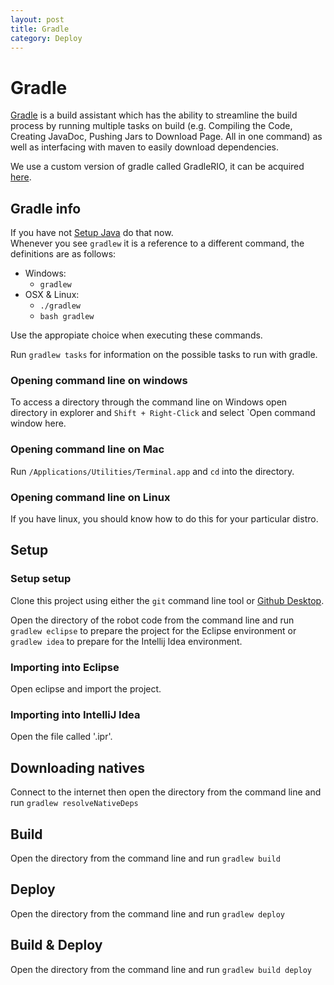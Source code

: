 ```yaml
---
layout: post
title: Gradle
category: Deploy
---
```

# Gradle
[Gradle](http://gradle.org/) is a build assistant which has the ability to streamline the build process by running multiple tasks on build (e.g. Compiling the Code, Creating JavaDoc, Pushing Jars to Download Page. All in one command) as well as interfacing with maven to easily download dependencies.

We use a custom version of gradle called GradleRIO, it can be acquired [here](https://github.com/Open-RIO/GradleRIO/releases).

## Gradle info
If you have not [Setup Java](https://github.com/Team-2502/RobotCode2017/wiki/Java) do that now.  
Whenever you see `gradlew` it is a reference to a different command, the definitions are as follows:
* Windows:
  * `gradlew`
* OSX & Linux:
  * `./gradlew`
  * `bash gradlew`

Use the appropiate choice when executing these commands.  

Run `gradlew tasks` for information on the possible tasks to run with gradle.  

### Opening command line on windows

To access a directory through the command line on Windows open directory in explorer and `Shift + Right-Click` and select `Open command window here.

### Opening command line on Mac

Run `/Applications/Utilities/Terminal.app` and `cd` into the directory.

### Opening command line on Linux

If you have linux, you should know how to do this for your particular distro.

## Setup

### Setup setup
Clone this project using either the `git` command line tool or [Github Desktop](https://desktop.github.com/).  

Open the directory of the robot code from the command line and run `gradlew eclipse` to prepare the project for the Eclipse environment or `gradlew idea` to prepare for the Intellij Idea environment.

### Importing into Eclipse
Open eclipse and import the project.

### Importing into IntelliJ Idea
Open the file called '<RepositoryName>.ipr'.

## Downloading natives
Connect to the internet then open the directory from the command line and run `gradlew resolveNativeDeps`

## Build
Open the directory from the command line and run `gradlew build`

## Deploy
Open the directory from the command line and run `gradlew deploy`

## Build & Deploy
Open the directory from the command line and run `gradlew build deploy`
